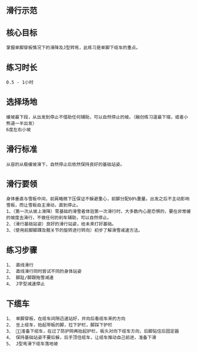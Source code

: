 ## 滑行示范

## 核心目标
    掌握单脚穿板情况下的滑降及J型转弯，此练习是单脚下缆车的重点。

## 练习时长
    0.5 - 1小时

## 选择场地
    缓坡最下段，从出发到停止不借助任何辅助，可以自然停止的坡。（融创练习道最下端，或者小熊道一半出发）
    6度左右小坡

## 滑行标准
    从容的从极缓坡滑下，自然停止后依然保持良好的基础站姿。

## 滑行要领
    身体垂直与雪板中间，前肩略微下压保证不躲避重心，前脚分配60%重量。出发之后不主动影响雪板，而让雪板自主滑动，直到停止。
    1、（第一次从坡上滑降）零基础的滑雪者体验第一次滑行时，大多数内心是恐惧的，要在非常缓的坡度去滑行，不做任何的刹车辅助，可以自然停止。
    2、（滑行基础站姿）良好的滑行站姿，给未来打好基础。
    3、（使用前脚脚踝及髋关节的旋转进行转向）初步了解滑雪减速方法。

## 练习步骤
    1、 直线滑行
    2、 直线滑行同时尝试不同的身体站姿
    3、 脚趾/脚跟拖雪减速
    4、 J字型减速停止

## 下缆车
    1、 单脚穿板，在缆车间隙迅速站好，并向后看缆车来的方向
    2、 坐上缆车，抬起带板的脚，拉下护栏，脚踩下护栏
    3、 准备下缆车，在过了防护网再抬起护栏，板头对向下缆车方向，后脚贴住后固定器
    4、 保持基础站姿不要后躲，后手顶住缆车，让缆车推动自己前进，准备下滑
    5、 J型弯滑下缆车落地坡